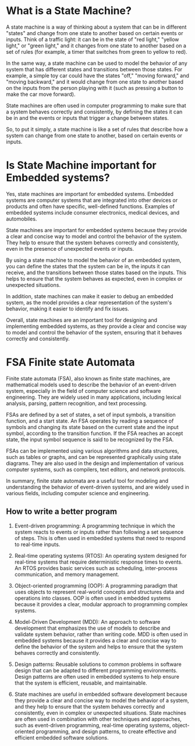 # What is a State Machine?
A state machine is a way of thinking about a system that can be in different "states" and change from one state to another based on certain events or inputs. Think of a traffic light: it can be in the state of "red light," "yellow light," or "green light," and it changes from one state to another based on a set of rules (for example, a timer that switches from green to yellow to red).

In the same way, a state machine can be used to model the behavior of any system that has different states and transitions between those states. For example, a simple toy car could have the states "off," "moving forward," and "moving backward," and it would change from one state to another based on the inputs from the person playing with it (such as pressing a button to make the car move forward).

State machines are often used in computer programming to make sure that a system behaves correctly and consistently, by defining the states it can be in and the events or inputs that trigger a change between states.

So, to put it simply, a state machine is like a set of rules that describe how a system can change from one state to another, based on certain events or inputs.


# Is State Machine important for Embedded systems?
Yes, state machines are important for embedded systems. Embedded systems are computer systems that are integrated into other devices or products and often have specific, well-defined functions. Examples of embedded systems include consumer electronics, medical devices, and automobiles.

State machines are important for embedded systems because they provide a clear and concise way to model and control the behavior of the system. They help to ensure that the system behaves correctly and consistently, even in the presence of unexpected events or inputs.

By using a state machine to model the behavior of an embedded system, you can define the states that the system can be in, the inputs it can receive, and the transitions between those states based on the inputs. This helps to ensure that the system behaves as expected, even in complex or unexpected situations.

In addition, state machines can make it easier to debug an embedded system, as the model provides a clear representation of the system's behavior, making it easier to identify and fix issues.

Overall, state machines are an important tool for designing and implementing embedded systems, as they provide a clear and concise way to model and control the behavior of the system, ensuring that it behaves correctly and consistently.

# FSA Finite state Automata
Finite state automata (FSA), also known as finite state machines, are mathematical models used to describe the behavior of an event-driven system, especially in the field of computer science and software engineering. They are widely used in many applications, including lexical analysis, parsing, pattern recognition, and text processing.

FSAs are defined by a set of states, a set of input symbols, a transition function, and a start state. An FSA operates by reading a sequence of symbols and changing its state based on the current state and the input symbol, according to the transition function. If the FSA reaches an accept state, the input symbol sequence is said to be recognized by the FSA.

FSAs can be implemented using various algorithms and data structures, such as tables or graphs, and can be represented graphically using state diagrams. They are also used in the design and implementation of various computer systems, such as compilers, text editors, and network protocols.

In summary, finite state automata are a useful tool for modeling and understanding the behavior of event-driven systems, and are widely used in various fields, including computer science and engineering.

## How to write a better program
1.  Event-driven programming: A programming technique in which the system reacts to events or inputs rather than following a set sequence of steps. This is often used in embedded systems that need to respond to real-time inputs.
    
2.  Real-time operating systems (RTOS): An operating system designed for real-time systems that require deterministic response times to events. An RTOS provides basic services such as scheduling, inter-process communication, and memory management.
    
3.  Object-oriented programming (OOP): A programming paradigm that uses objects to represent real-world concepts and structures data and operations into classes. OOP is often used in embedded systems because it provides a clear, modular approach to programming complex systems.
    
4.  Model-Driven Development (MDD): An approach to software development that emphasizes the use of models to describe and validate system behavior, rather than writing code. MDD is often used in embedded systems because it provides a clear and concise way to define the behavior of the system and helps to ensure that the system behaves correctly and consistently.
    
5.  Design patterns: Reusable solutions to common problems in software design that can be adapted to different programming environments. Design patterns are often used in embedded systems to help ensure that the system is efficient, reusable, and maintainable.

6. State machines are useful in embedded software development because they provide a clear and concise way to model the behavior of a system, and they help to ensure that the system behaves correctly and consistently, even in complex or unexpected situations. State machines are often used in combination with other techniques and approaches, such as event-driven programming, real-time operating systems, object-oriented programming, and design patterns, to create effective and efficient embedded software solutions.
